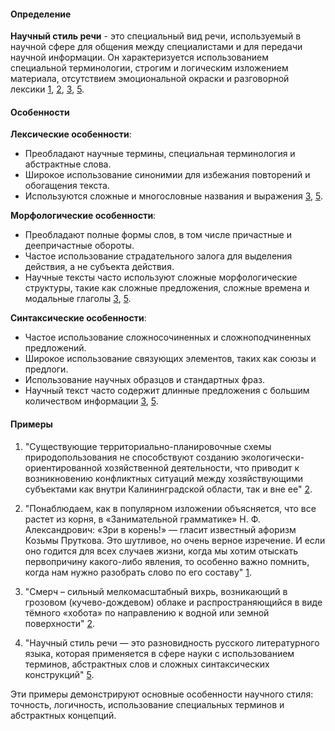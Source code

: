 #### Определение
**Научный стиль речи** - это специальный вид речи, используемый в научной сфере для общения между специалистами и для передачи научной информации. Он характеризуется использованием специальной терминологии, строгим и логическим изложением материала, отсутствием эмоциональной окраски и разговорной лексики [1](https://russkiiyazyk.ru/stilistika/nauchnyy-stil-rechi.html), [2](https://writingfor.online/post/nauchnyj-stil-rechi/), [3](https://obrazovaka.ru/russkiy-yazyk/nauchnyy-stil-rechi-primery.html), [5](https://ru.wikipedia.org/wiki/%D0%9D%D0%B0%D1%83%D1%87%D0%BD%D1%8B%D0%B9_%D1%81%D1%82%D0%B8%D0%BB%D1%8C).
#### Особенности
**Лексические особенности**:

- Преобладают научные термины, специальная терминология и абстрактные слова.
- Широкое использование синонимии для избежания повторений и обогащения текста.
- Используются сложные и многословные названия и выражения [3](https://cyberleninka.ru/article/n/izuchenie-leksiki-i-morfologii-russkogo-yazyka-kak-inostrannogo-na-sintaksicheskoy-osnove), [5](https://studentopedia.ru/literatura/sintaksis--grammatika-i-morfologiya-nauchnih-tekstov---osobennosti-nauchnogo-teksta-anglijskogo.html).

**Морфологические особенности**:

- Преобладают полные формы слов, в том числе причастные и деепричастные обороты.
- Частое использование страдательного залога для выделения действия, а не субъекта действия.
- Научные тексты часто используют сложные морфологические структуры, такие как сложные предложения, сложные времена и модальные глаголы [3](https://cyberleninka.ru/article/n/izuchenie-leksiki-i-morfologii-russkogo-yazyka-kak-inostrannogo-na-sintaksicheskoy-osnove), [5](https://studentopedia.ru/literatura/sintaksis--grammatika-i-morfologiya-nauchnih-tekstov---osobennosti-nauchnogo-teksta-anglijskogo.html).

**Синтаксические особенности**:

- Частое использование сложносочиненных и сложноподчиненных предложений.
- Широкое использование связующих элементов, таких как союзы и предлоги.
- Использование научных образцов и стандартных фраз.
- Научный текст часто содержит длинные предложения с большим количеством информации [3](https://cyberleninka.ru/article/n/izuchenie-leksiki-i-morfologii-russkogo-yazyka-kak-inostrannogo-na-sintaksicheskoy-osnove), [5](https://studentopedia.ru/literatura/sintaksis--grammatika-i-morfologiya-nauchnih-tekstov---osobennosti-nauchnogo-teksta-anglijskogo.html).
#### Примеры
1. "Существующие территориально-планировочные схемы природопользования не способствуют созданию экологически-ориентированной хозяйственной деятельности, что приводит к возникновению конфликтных ситуаций между хозяйствующими субъектами как внутри Калининградской области, так и вне ее" [2](https://writingfor.online/post/nauchnyj-stil-rechi/).

2. "Понаблюдаем, как в популярном изложении объясняется, что все растет из корня, в «Занимательной грамматике» Н. Ф. Александрович: «Зри в корень!» — гласит известный афоризм Козьмы Пруткова. Это шутливое, но очень верное изречение. И если оно годится для всех случаев жизни, когда мы хотим отыскать первопричину какого-либо явления, то особенно важно помнить, когда нам нужно разобрать слово по его составу" [1](https://russkiiyazyk.ru/stilistika/nauchnyy-stil-rechi.html).

3. "Смерч – сильный мелкомасштабный вихрь, возникающий в грозовом (кучево-дождевом) облаке и распространяющийся в виде тёмного «хобота» по направлению к водной или земной поверхности" [2](https://writingfor.online/post/nauchnyj-stil-rechi/).

4. "Научный стиль речи — это разновидность русского литературного языка, которая применяется в сфере науки с использованием терминов, абстрактных слов и сложных синтаксических конструкций" [5](https://ru.wikipedia.org/wiki/%D0%9D%D0%B0%D1%83%D1%87%D0%BD%D1%8B%D0%B9_%D1%81%D1%82%D0%B8%D0%BB%D1%8C).

Эти примеры демонстрируют основные особенности научного стиля: точность, логичность, использование специальных терминов и абстрактных концепций.